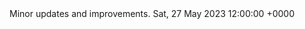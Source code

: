 <?xml version="1.0" encoding="utf-8"?>
<rss version="2.0" xmlns:sparkle="http://www.andymatuschak.org/xml-namespaces/sparkle">
    <channel>
        <title>eBixi</title>
        <item>
            <title>Version 1.6.24</title>
            <description>Minor updates and improvements.</description>
            <pubDate>Sat, 27 May 2023 12:00:00 +0000</pubDate>
            <enclosure url="https://play.google.com/store/apps/details?id=com.ebixi.ebiximobile" sparkle:version="1.6.25" sparkle:os="android" />
            <enclosure url="https://apps.apple.com/us/app/ebixi/id1670057128" sparkle:version="1.6.25" sparkle:os="ios" />
        </item>
    </channel>
</rss>
